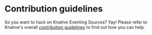 # Contribution guidelines

So you want to hack on Knative Eventing Sources? Yay! Please refer to Knative's
overall [contribution guidelines](https://github.com/knative/docs/blob/master/community/CONTRIBUTING.md)
to find out how you can help.
